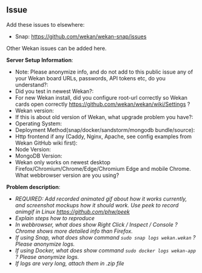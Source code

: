 ## Issue

Add these issues to elsewhere:
- Snap: https://github.com/wekan/wekan-snap/issues

Other Wekan issues can be added here.

**Server Setup Information**:

* Note: Please anonymize info, and do not add to this public issue any of your Wekan board URLs, passwords, API tokens etc, do you understand?:
* Did you test in newest Wekan?:
* For new Wekan install, did you configure root-url correctly so Wekan cards open correctly https://github.com/wekan/wekan/wiki/Settings ?
* Wekan version:
* If this is about old version of Wekan, what upgrade problem you have?:
* Operating System:
* Deployment Method(snap/docker/sandstorm/mongodb bundle/source):
* Http frontend if any (Caddy, Nginx, Apache, see config examples from Wekan GitHub wiki first):
* Node Version:
* MongoDB Version:
* Wekan only works on newest desktop Firefox/Chromium/Chrome/Edge/Chromium Edge and mobile Chrome. What webbrowser version are you using?

**Problem description**:
- *REQUIRED: Add recorded animated gif about how it works currently, and screenshot mockups how it should work. Use peek to record animgif in Linux https://github.com/phw/peek*
- *Explain steps how to reproduce*
- *In webbrowser, what does show Right Click / Inspect / Console ? Chrome shows more detailed info than Firefox.*
- *If using Snap, what does show command `sudo snap logs wekan.wekan` ? Please anonymize logs.* 
- *If using Docker, what does show command `sudo docker logs wekan-app` ? Please anonymize logs.*
- *If logs are very long, attach them in .zip file*
